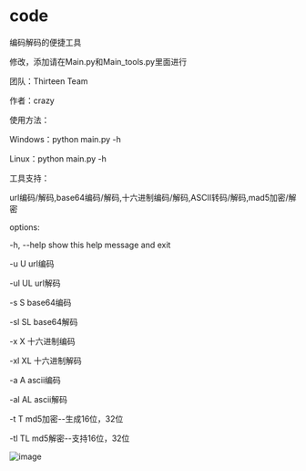 # code
编码解码的便捷工具

修改，添加请在Main.py和Main_tools.py里面进行

团队：Thirteen Team

作者：crazy

使用方法：

Windows：python main.py -h

Linux：python main.py -h

工具支持：

url编码/解码,base64编码/解码,十六进制编码/解码,ASCII转码/解码,mad5加密/解密


options:

  -h, --help  show this help message and exit

  -u U        url编码

  -ul UL      url解码

  -s S        base64编码

  -sl SL      base64解码

  -x X        十六进制编码

  -xl XL      十六进制解码
 
  -a A        ascii编码

  -al AL      ascii解码

  -t T        md5加密--生成16位，32位

  -tl TL      md5解密--支持16位，32位

![image](https://github.com/YUFWC/code/assets/88409302/b785d8f8-dbd9-4d0a-88e1-efcd3b116e4d)

